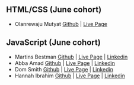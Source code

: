 ## HTML/CSS (June cohort)

* Olanrewaju Mutyat [Github](https://github.com/Olanrewajumutiat52230) | [Live Page](https://Olanrewajumutiat52230.github.io/)
  

## JavaScript (June cohort)

* Martins Bestman [Github](https://github.com/MartinX500)  | [Live Page](https://martinx500.github.io/A-Calculator/) | [Linkedin](https://www.linkedin.com/in/martins-bestman-2712002b8/)
* Abba Amad [Github](https://github.com/cj63s)  | [Live Page]( https://abbagege01.github.io/java-project/) | [Linkedin](https://www.linkedin.com/in/abba-gege-373144364/)
* Dom Smith [Github](https://github.com/ifeanyi126)  | [Live Page](https://ifeanyi126.github.io/JAVASCRIPT-PROJECT/) | [Linkedin](https://www.linkedin.com/in/dominic-okoye-6355091a3/)
* Hannah Ibrahim  [Github](https://github.com/Ann-design212)  | [Live Page](https://ann-design212.github.io/JavaScript-Project/) | [Linkedin](https://www.linkedin.com/in/oluwapelumi-ibrahim-6a5a4236b/)

  
